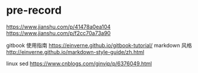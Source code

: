 # pre-record

https://www.jianshu.com/p/41478a0ea104
https://www.jianshu.com/p/f2cc70a73a90

gitbook 使用指南
https://einverne.github.io/gitbook-tutorial/
markdown 风格
http://einverne.github.io/markdown-style-guide/zh.html

linux sed 
https://www.cnblogs.com/ginvip/p/6376049.html

